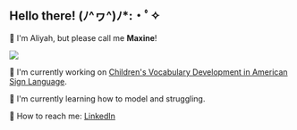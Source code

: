 ## Hello there! (ﾉ^ヮ^)ﾉ*:・ﾟ✧

🔮 I'm Aliyah, but please call me **Maxine**!

![](https://i0.wp.com/www.printmag.com/wp-content/uploads/2021/02/4cbe8d_f1ed2800a49649848102c68fc5a66e53mv2.gif?resize=476%2C280&ssl=1)

🔭 I'm currently working on [Children's Vocabulary Development in American Sign Language](https://github.com/mxnrms/Children_Vocab_Development).

🌱 I'm currently learning how to model and struggling.

📮 How to reach me: [LinkedIn](https://www.linkedin.com/in/maxine-ramos/)

<!--
**mxnrms/mxnrms** is a ✨ _special_ ✨ repository because its `README.md` (this file) appears on your GitHub profile.

Here are some ideas to get you started:

- 🔭 I’m currently working on ...
- 🌱 I’m currently learning ...
- 👯 I’m looking to collaborate on ...
- 🤔 I’m looking for help with ...
- 💬 Ask me about ...
- 📫 How to reach me: ...
- 😄 Pronouns: ...
- ⚡ Fun fact: ...
-->
